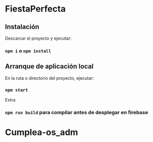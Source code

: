 # FiestaPerfecta

## Instalación

Descarcar el proyecto y ejecutar:

### `npm i` o `npm install`

## Arranque de aplicación local

En la ruta o directorio del proyecto, ejecutar:

### `npm start`


Extra
### `npm run build` para compilar antes de desplegar en firebase
# Cumplea-os_adm
